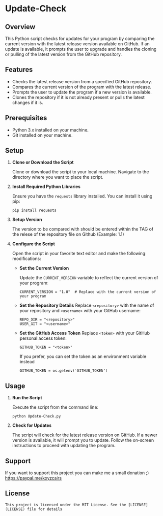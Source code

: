 # Update-Check

## Overview

This Python script checks for updates for your program by comparing the current version with the latest release version available on GitHub. If an update is available, it prompts the user to upgrade and handles the cloning or pulling of the latest version from the GitHub repository.


## Features

- Checks the latest release version from a specified GitHub repository.
- Compares the current version of the program with the latest release.
- Prompts the user to update the program if a new version is available.
- Clones the repository if it is not already present or pulls the latest changes if it is.

## Prerequisites

- Python 3.x installed on your machine.
- Git installed on your machine.

## Setup

1. **Clone or Download the Script**
    
    Clone or download the script to your local machine. Navigate to the directory where you want to place the script.

2. **Install Required Python Libraries**

    Ensure you have the `requests` library installed. You can install it using pip:
    ```
    pip install requests
    ```

3. **Setup Version**
    
    The version to be compared with should be entered within the TAG of the relese of the repository file on Github (Example: 1.1)

4. **Configure the Script**

    Open the script in your favorite text editor and make the following modifications:

    - **Set the Current Version**
    
        Update the `CURRENT_VERSION` variable to reflect the current version of your program:
        ```
        CURRENT_VERSION = "1.0"  # Replace with the current version of your program
        ```

    - **Set the Repository Details**
        Replace `<repository>` with the name of your repository and `<username>` with your GitHub username:
        ```
        REPO_DIR = "<repository>"
        USER_GIT = "<username>"
        ```
    
    - **Set the GitHub Access Token**
        Replace `<token>` with your GitHub personal access token:
        ```
        GITHUB_TOKEN = "<token>"
        ```

        If you prefer, you can set the token as an environment variable instead
        ```
        GITHUB_TOKEN = os.getenv('GITHUB_TOKEN')
        ```

## Usage

1. **Run the Script**

    Execute the script from the command line:
    ```
    python Update-Check.py
    ```

2. **Check for Updates**

    The script will check for the latest release version on GitHub. If a newer version is available, it will prompt you to update. Follow the on-screen instructions to proceed with updating the program.

## Support
If you want to support this project you can make me a small donation ;) 
https://paypal.me/koyzcairs

## License

    This project is licensed under the MIT License. See the [LICENSE](LICENSE) file for details